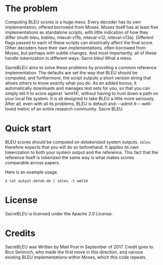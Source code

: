 # The problem

Computing BLEU scores is a huge mess.
Every decoder has its own implementation, offered borrowed from Moses.
Moses itself has at least five implementations as standalone scripts, with little indication of how
they differ (multi-bleu, bsbleu, mteval-v11b, mteval-v12, mteval-v13a).
Different flags passed to each of these scripts can drastically affect the final score.
Other decoders have their own implementations, often borrowed from Moses, but perhaps with subtle changes.
And most importantly, all of these handle tokenization in different ways.
Sacre bleu!
What a mess.

SacreBLEU aims to solve these problems by providing a common reference implementation.
The defaults are set the way that BLEU should be computed, and furthermore, the script outputs a short version string that allows others to know exactly what you do.
As an added bonus, it automatically downloads and manages test sets for you, so that you can simply tell it to score against 'wmt14', without having to hunt down a path on your local file system.
It is all designed to take BLEU a little more seriously.
After all, even with all its problems, BLEU is default and---admit it---well-loved metric of an entire research community.
Sacre BLEU.

# Quick start

BLEU scores should be computed on *detokenized* system outputs.
`sbleu` therefore expects that you will do so beforehand.
It applies its own tokenization to both your system output and the reference.
This fact that the reference itself is tokenized the same way is what makes scores comparable across papers.

Here is an example usage.

    $ cat output.detok.de | sbleu -t wmt14

# License

SacreBLEU is licensed under the Apache 2.0 License.

# Credits

SacreBLEU was Written by Matt Post in September of 2017.
Credit goes to Rico Sennrich, who made the first move in this direction, and various existing BLEU implementations within Moses, which this code repeats.
